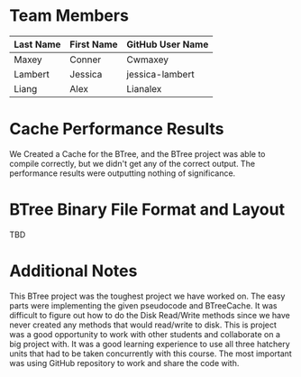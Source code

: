 # Team Members

Last Name       | First Name      | GitHub User Name
--------------- | --------------- | --------------------
Maxey           | Conner          | Cwmaxey
Lambert         | Jessica         | jessica-lambert
Liang           | Alex            | Lianalex

# Cache Performance Results
We Created a Cache for the BTree, and the BTree project was able to compile correctly, but we didn't get any of the correct output. The performance results were outputting nothing of significance.

# BTree Binary File Format and Layout
TBD

# Additional Notes
This BTree project was the toughest project we have worked on. The easy parts were implementing the given pseudocode and BTreeCache. It was difficult to figure out how to do the Disk Read/Write methods since we have never created any methods that would read/write to disk. This is project was a good opportunity to work with other students and collaborate on a big project with. It was a good learning experience to use all three hatchery units that had to be taken concurrently with this course. The most important was using GitHub repository to work and share the code with.

